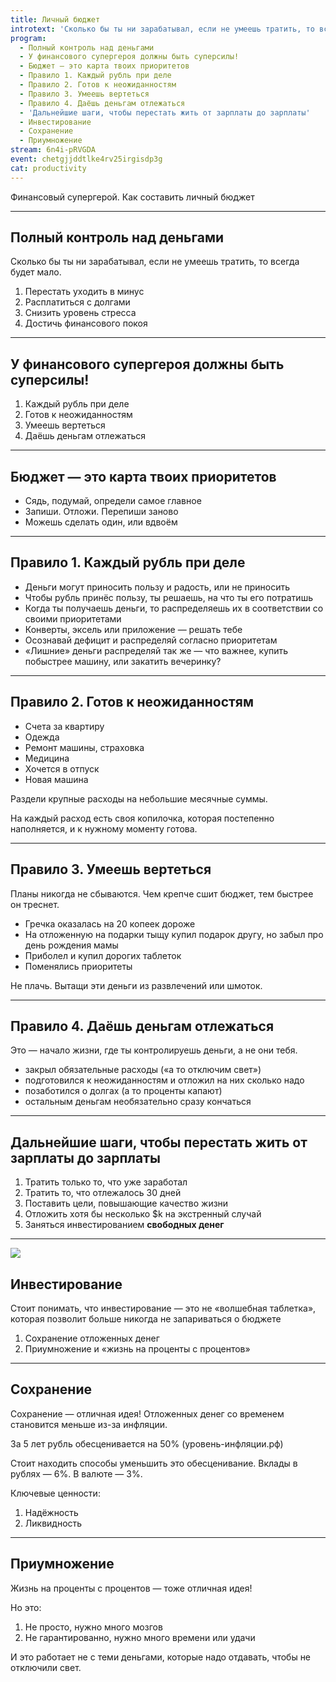```yaml
---
title: Личный бюджет
introtext: 'Сколько бы ты ни зарабатывал, если не умеешь тратить, то всегда будет мало'
program:
  - Полный контроль над деньгами
  - У финансового супергероя должны быть суперсилы!
  - Бюджет — это карта твоих приоритетов
  - Правило 1. Каждый рубль при деле
  - Правило 2. Готов к неожиданностям
  - Правило 3. Умеешь вертеться
  - Правило 4. Даёшь деньгам отлежаться
  - 'Дальнейшие шаги, чтобы перестать жить от зарплаты до зарплаты'
  - Инвестирование
  - Сохранение
  - Приумножение
stream: 6n4i-pRVGDA
event: chetgjjddtlke4rv25irgisdp3g
cat: productivity
---
```


Финансовый супергерой. Как составить личный бюджет

---

## Полный контроль над деньгами

Сколько бы ты ни зарабатывал, если не умеешь тратить, то всегда будет мало.

1. Перестать уходить в минус
2. Расплатиться с долгами
3. Снизить уровень стресса
4. Достичь финансового покоя

---

## У финансового супергероя должны быть суперсилы!

1. Каждый рубль при деле
2. Готов к неожиданностям
3. Умеешь вертеться
4. Даёшь деньгам отлежаться

---

## Бюджет — это карта твоих приоритетов

- Сядь, подумай, определи самое главное
- Запиши. Отложи. Перепиши заново
- Можешь сделать один, или вдвоём

---

## Правило 1. Каждый рубль при деле

- Деньги могут приносить пользу и радость, или не приносить
- Чтобы рубль принёс пользу, ты решаешь, на что ты его потратишь
- Когда ты получаешь деньги, то распределяешь их в соответствии со своими приоритетами
- Конверты, эксель или приложение — решать тебе
- Осознавай дефицит и распределяй согласно приоритетам
- «Лишние» деньги распределяй так же — что важнее, купить побыстрее машину, или закатить вечеринку?

---

## Правило 2. Готов к неожиданностям

- Счета за квартиру
- Одежда
- Ремонт машины, страховка
- Медицина
- Хочется в отпуск
- Новая машина

Раздели крупные расходы на небольшие месячные суммы.

На каждый расход есть своя копилочка, которая постепенно наполняется, и к нужному моменту готова.

---

## Правило 3. Умеешь вертеться

Планы никогда не сбываются. Чем крепче сшит бюджет, тем быстрее он треснет.

- Гречка оказалась на 20 копеек дороже
- На отложенную на подарки тыщу купил подарок другу, но забыл про день рождения мамы
- Приболел и купил дорогих таблеток
- Поменялись приоритеты

Не плачь. Вытащи эти деньги из развлечений или шмоток.

---

## Правило 4. Даёшь деньгам отлежаться

Это — начало жизни, где ты контролируешь деньги, а не они тебя.

- закрыл обязательные расходы («а то отключим свет»)
- подготовился к неожиданностям и отложил на них сколько надо
- позаботился о долгах (а то проценты капают)
- остальным деньгам необязательно сразу кончаться

---

## Дальнейшие шаги, чтобы перестать жить от зарплаты до зарплаты

1. Тратить только то, что уже заработал
2. Тратить то, что отлежалось 30 дней
3. Поставить цели, повышающие качество жизни
4. Отложить хотя бы несколько $k на экстренный случай
5. Заняться инвестированием **свободных денег**

---

![](https://pp.vk.me/c626722/v626722697/16770/rPwpkaxucP8.jpg)

## Инвестирование

Стоит понимать, что инвестирование — это не «волшебная таблетка», которая позволит больше никогда не запариваться о бюджете

1. Сохранение отложенных денег
2. Приумножение и «жизнь на проценты с процентов»

---

## Сохранение

Сохранение — отличная идея! Отложенных денег со временем становится меньше из-за инфляции.

За 5 лет рубль обесценивается на 50% (уровень-инфляции.рф)

Стоит находить способы уменьшить это обесценивание. Вклады в рублях — 6%. В валюте — 3%.

Ключевые ценности:

1. Надёжность
2. Ликвидность

---

## Приумножение

Жизнь на проценты с процентов — тоже отличная идея!

Но это:

1. Не просто, нужно много мозгов
2. Не гарантированно, нужно много времени или удачи

И это работает не с теми деньгами, которые надо отдавать, чтобы не отключили свет.
